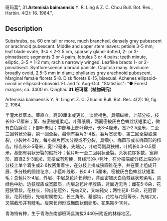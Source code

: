 班玛蒿",
31.**Artemisia baimaensis** Y. R. Ling & Z. C. Chou Bull. Bot. Res., Harbin. 4(2): 16. 1984.",

## Description
Subshrubs, ca. 60 cm tall or more, much branched, densely gray pubescent or arachnoid pubescent. Middle and upper stem leaves: petiole 3-5 mm; leaf blade ovate, 3-4 × 2-2.5 cm, sparsely gland-dotted, 2- or 3-pinnatisect; segments 3 or 4 pairs; lobules 3 or 4 pairs; teeth minute, elliptic, 3-5 × 1-2 mm; rachis narrowly winged. Leaflike bracts 1- or 2-pinnatisect. Synflorescence a broad panicle. Capitula many. Involucre broadly ovoid, 2.5-3 mm in diam.; phyllaries gray arachnoid pubescent. Marginal female florets 5-8. Disk florets 8-15, bisexual. Achenes ellipsoid-ovoid or ellipsoid-obovoid. Fl. and fr. Aug-Oct.
  "Statistics": "● Forest margins; ca. 3400 m. Qinghai.
**31.班玛蒿（植物研究）**

Artemisia baimaensis Y. R. Ling et Z. C. Zhuo in Bull. Bot. Res. 4(2): 16, fig. 2. 1984.

半灌木状草本。茎直立，高60厘米或更长，淡紫褐色，具细纵棱，上部分枝，枝长10-17厘米；茎、枝密被短柔毛。叶薄纸质，两面密被灰白色蛛丝状短柔毛，微有白色腺点；下部叶未见；中部与上部叶卵形，长3-4厘米，宽2-2.5厘米，二至三回羽状分裂，第一回全裂，每侧有裂片3-4枚，裂片宽卵形，第二回全裂或深裂，小裂片4-3枚，每小裂片再次分裂或不分裂，具细小、椭圆形或长椭圆形的栉齿，栉齿长3-5毫米，宽1-2毫米，先端尖，叶轴两侧具狭翅，叶柄长0.3-0.5厘米，基部有羽状分裂的假托叶；苞片叶一至二回羽状全裂。头状花序多数，宽卵形，直径2.5-3毫米，无梗或有短梗，具线形的小苞叶，在分枝端或分枝上端的小分枝上单个着生或2-6枚密集着生，在分枝上排成狭圆锥花序，并在茎上组成开展、多分枝的圆锥花序，小苞叶线形，长0.4-1.5厘米，密被灰白色蛛丝状短柔毛；总苞片3-4层，外层、中层总苞片长卵形，背面密被灰白色蛛丝状短柔毛，具绿色中肋，边狭膜质或宽膜质，内层总苞片半膜质，背面近无毛；雌花5-8朵，花冠狭管状，花柱长，伸出花冠外，先端2叉，叉端钝尖；两性花8-15朵，花冠管状，花药线形，先端附属物尖，长三角形，基部钝，花柱与花冠等长，先端2叉，叉端截形并有睫毛。瘦果长卵形或椭圆状倒卵形。花果期8-10月。

青海特有种，生于青海东南部班玛县海拔3440米附近的林缘地区。
